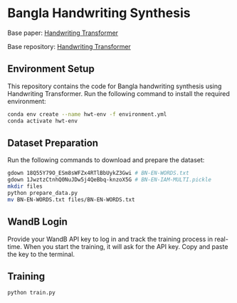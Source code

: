 # Bangla Handwriting Synthesis
Base paper: [Handwriting Transformer](https://arxiv.org/abs/2104.03964)

Base repository: [Handwriting Transformer](https://github.com/ankanbhunia/Handwriting-Transformers)

## Environment Setup
This repository contains the code for Bangla handwriting synthesis using Handwriting Transformer. Run the following command to install the required environment:
```bash
conda env create --name hwt-env -f environment.yml
conda activate hwt-env
```

## Dataset Preparation
Run the following commands to download and prepare the dataset:
```bash
gdown 18Q55Y79O_ESm8sWFZx4RTlBbUykZ3Gwi # BN-EN-WORDS.txt
gdown 1JwztzCtnhQ0NuJDw5j4QeBbq-knzoX5G # BN-EN-IAM-MULTI.pickle
mkdir files
python prepare_data.py
mv BN-EN-WORDS.txt files/BN-EN-WORDS.txt
```

## WandB Login
Provide your WandB API key to log in and track the training process in real-time. When you start the training, it will ask for the API key. Copy and paste the key to the terminal.

## Training
```bash
python train.py
```

